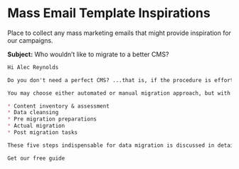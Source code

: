 Mass Email Template Inspirations
================================

Place to collect any mass marketing emails that might provide inspiration for our campaigns.

**Subject:** Who wouldn’t like to migrate to a better CMS?

```markdown
Hi Alec Reynolds

Do you don't need a perfect CMS? ...that is, if the procedure is effortless!

You may choose either automated or manual migration approach, but with proper planning and paying heed to these five pointers, can make your CMS migration process a seamless one.

* Content inventory & assessment
* Data cleansing
* Pre migration preparations
* Actual migration
* Post migration tasks

These five steps indispensable for data migration is discussed in detail in this ebook. Follow these best practices, and we are sure your experience will be great!

Get our free guide
```
